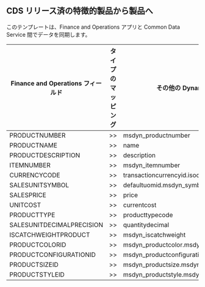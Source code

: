 ## <a name="cds-released-distinct-products-to-products"></a>CDS リリース済の特徴的製品から製品へ

このテンプレートは、Finance and Operations アプリと Common Data Service 間でデータを同期します。

Finance and Operations フィールド | タイプのマッピング | その他の Dynamics 365 フィールド | 既定値
---|---|---|---
PRODUCTNUMBER | >> | msdyn_productnumber | 
PRODUCTNAME | >> | name | 
PRODUCTDESCRIPTION | >> | description | 
ITEMNUMBER | >> | msdyn_itemnumber | 
CURRENCYCODE | >> | transactioncurrencyid.isocurrencycode | 
SALESUNITSYMBOL | >> | defaultuomid.msdyn_symbol | 
SALESPRICE | >> | price | 
UNITCOST | >> | currentcost | 
PRODUCTTYPE | >> | producttypecode | 
SALESUNITDECIMALPRECISION | >> | quantitydecimal | 0
ISCATCHWEIGHTPRODUCT | >> | msdyn_iscatchweight | 
PRODUCTCOLORID | >> | msdyn_productcolor.msdyn_productcolorname | 
PRODUCTCONFIGURATIONID | >> | msdyn_productconfiguration.msdyn_productconfiguration | 
PRODUCTSIZEID | >> | msdyn_productsize.msdyn_productsize | 
PRODUCTSTYLEID | >> | msdyn_productstyle.msdyn_productstyle | 

